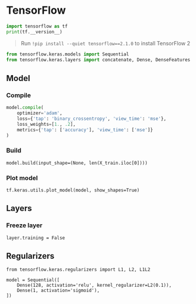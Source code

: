 # TensorFlow

```python
import tensorflow as tf
print(tf.__version__)
```

> Run `!pip install --quiet tensorflow==2.1.0` to install TensorFlow 2

```python
from tensorflow.keras.models import Sequential
from tensorflow.keras.layers import concatenate, Dense, DenseFeatures
```

## Model

### Compile

```python
model.compile(
    optimizer='adam',
    loss={'tap': 'binary_crossentropy', 'view_time': 'mse'},
    loss_weights=[1., .2],
    metrics={'tap': ['accuracy'], 'view_time': ['mse']}
)
```

### Build

`model.build(input_shape=(None, len(X_train.iloc[0])))`

### Plot model

`tf.keras.utils.plot_model(model, show_shapes=True)`

## Layers

### Freeze layer

`layer.training = False`

## Regularizers

```
from tensorflow.keras.regularizers import L1, L2, L1L2

model = Sequential([
    Dense(128, activation='relu', kernel_regularizer=L2(0.1)),
    Dense(1, activation='sigmoid'),
])
```
